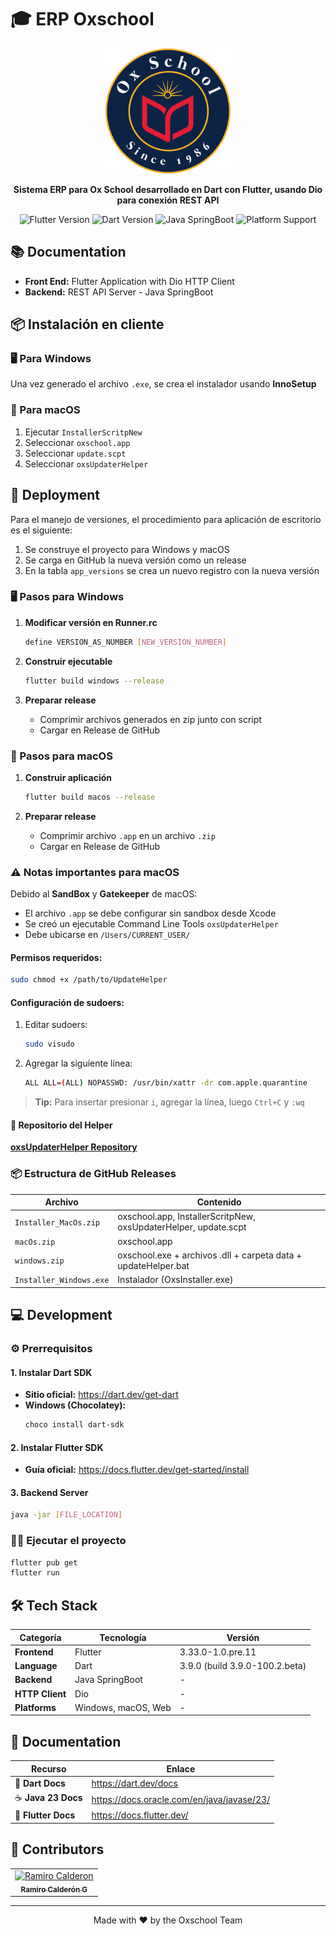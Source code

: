 
# 🎓 ERP Oxschool

<p align="center">
  <img src="assets/images/logoRedondoOx.png" alt="Oxschool Logo" width="200"/>
</p>

<p align="center">
  <strong>Sistema ERP para Ox School desarrollado en Dart con Flutter, usando Dio para conexión REST API</strong>
</p>

<p align="center">
  <img src="https://img.shields.io/badge/Flutter-3.33.0--1.0.pre.11-blue?logo=flutter" alt="Flutter Version"/>
  <img src="https://img.shields.io/badge/Dart-3.9.0-blue?logo=dart" alt="Dart Version"/>
  <img src="https://img.shields.io/badge/Java-SpringBoot-green?logo=spring" alt="Java SpringBoot"/>
  <img src="https://img.shields.io/badge/Platform-Windows%20%7C%20macOS%20%7C%20Web-lightgrey" alt="Platform Support"/>
</p>

## 📚 Documentation

- **Front End:** Flutter Application with Dio HTTP Client
- **Backend:** REST API Server - Java SpringBoot

## 📦 Instalación en cliente
### 🖥️ Para Windows
Una vez generado el archivo `.exe`, se crea el instalador usando **InnoSetup**

### 🍎 Para macOS
1. Ejecutar `InstallerScritpNew` 
2. Seleccionar `oxschool.app` 
3. Seleccionar `update.scpt` 
4. Seleccionar `oxsUpdaterHelper`

## 🚀 Deployment
Para el manejo de versiones, el procedimiento para aplicación de escritorio es el siguiente:

1. Se construye el proyecto para Windows y macOS
2. Se carga en GitHub la nueva versión como un release
3. En la tabla `app_versions` se crea un nuevo registro con la nueva versión

### 🖥️ Pasos para Windows

1. **Modificar versión en Runner.rc**
   ```bash
   define VERSION_AS_NUMBER [NEW_VERSION_NUMBER]
   ```

2. **Construir ejecutable**
   ```bash
   flutter build windows --release
   ```

3. **Preparar release**
   - Comprimir archivos generados en zip junto con script
   - Cargar en Release de GitHub

### 🍎 Pasos para macOS

1. **Construir aplicación**
   ```bash
   flutter build macos --release
   ```

2. **Preparar release**
   - Comprimir archivo `.app` en un archivo `.zip`
   - Cargar en Release de GitHub

### ⚠️ Notas importantes para macOS

Debido al **SandBox** y **Gatekeeper** de macOS:

- El archivo `.app` se debe configurar sin sandbox desde Xcode
- Se creó un ejecutable Command Line Tools `oxsUpdaterHelper` 
- Debe ubicarse en `/Users/CURRENT_USER/`

#### Permisos requeridos:
```bash
sudo chmod +x /path/to/UpdateHelper 
```

#### Configuración de sudoers:
1. Editar sudoers:
   ```bash
   sudo visudo
   ```

2. Agregar la siguiente línea:
   ```bash
   ALL ALL=(ALL) NOPASSWD: /usr/bin/xattr -dr com.apple.quarantine
   ```

> **Tip:** Para insertar presionar `i`, agregar la línea, luego `Ctrl+C` y `:wq`

#### 🔗 Repositorio del Helper
[**oxsUpdaterHelper Repository**](https://github.com/ericksanr/oxsUpdaterHelper/tree/main)

### 📦 Estructura de GitHub Releases
| Archivo | Contenido |
|---------|-----------|
| `Installer_MacOs.zip` | oxschool.app, InstallerScritpNew, oxsUpdaterHelper, update.scpt |
| `macOs.zip` | oxschool.app |
| `windows.zip` | oxschool.exe + archivos .dll + carpeta data + updateHelper.bat |
| `Installer_Windows.exe` | Instalador (OxsInstaller.exe) |

## 💻 Development

### ⚙️ Prerrequisitos

#### 1. Instalar Dart SDK
- **Sitio oficial:** https://dart.dev/get-dart
- **Windows (Chocolatey):**
  ```bash
  choco install dart-sdk
  ```

#### 2. Instalar Flutter SDK
- **Guía oficial:** https://docs.flutter.dev/get-started/install

#### 3. Backend Server
```bash
java -jar [FILE_LOCATION]
```

### 🏃‍♂️ Ejecutar el proyecto
```bash
flutter pub get
flutter run
```

## 🛠️ Tech Stack

| Categoría | Tecnología | Versión |
|-----------|------------|---------|
| **Frontend** | Flutter | 3.33.0-1.0.pre.11 |
| **Language** | Dart | 3.9.0 (build 3.9.0-100.2.beta) |
| **Backend** | Java SpringBoot | - |
| **HTTP Client** | Dio | - |
| **Platforms** | Windows, macOS, Web | - |

## 📖 Documentation

| Recurso | Enlace |
|---------|--------|
| 🎯 **Dart Docs** | https://dart.dev/docs |
| ☕ **Java 23 Docs** | https://docs.oracle.com/en/java/javase/23/ |
| 💙 **Flutter Docs** | https://docs.flutter.dev/ |

## 🤝 Contributors

<table>
  <tr>
    <td align="center">
      <a href="https://github.com/ramirocalderong">
        <img src="https://github.com/ramirocalderong.png" width="100px;" alt="Ramiro Calderon"/><br />
        <sub><b>Ramiro Calderón G</b></sub>
      </a>
    </td>
  </tr>
</table>

---

<p align="center">
  Made with ❤️ by the Oxschool Team
</p>


